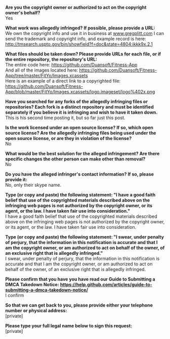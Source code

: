 **Are you the copyright owner or authorized to act on the copyright owner's behalf?**  
Yes

**What work was allegedly infringed? If possible, please provide a URL:**  
We own the copyright info and use it in business at www.gregplitt.com I can send the trademark and copyright info, and example record is here: http://tmsearch.uspto.gov/bin/showfield?f=doc&state=4804:ikkk9x.2.1

**What files should be taken down? Please provide URLs for each file, or if the entire repository, the repository's URL:**  
The entire code here: https://github.com/Duansoft/Fitness-App  
And all of the images located here: https://github.com/Duansoft/Fitness-App/tree/master/FitYo/Images.xcassets  
Here is an example of a direct link to a copyrighted file: https://github.com/Duansoft/Fitness-App/blob/master/FitYo/Images.xcassets/logo.imageset/logo%402x.png

**Have you searched for any forks of the allegedly infringing files or repositories? Each fork is a distinct repository and must be identified separately if you believe it is infringing and wish to have it taken down.**  
This is his second time posting it, but so far just this post.

**Is the work licensed under an open source license? If so, which open source license? Are the allegedly infringing files being used under the open source license, or are they in violation of the license?**  
No

**What would be the best solution for the alleged infringement? Are there specific changes the other person can make other than removal?**  
No

**Do you have the alleged infringer's contact information? If so, please provide it:**  
No, only their skype name.

**Type (or copy and paste) the following statement: "I have a good faith belief that use of the copyrighted materials described above on the infringing web pages is not authorized by the copyright owner, or its agent, or the law. I have taken fair use into consideration."**  
I have a good faith belief that use of the copyrighted materials described above on the infringing web pages is not authorized by the copyright owner, or its agent, or the law. I have taken fair use into consideration.

**Type (or copy and paste) the following statement: "I swear, under penalty of perjury, that the information in this notification is accurate and that I am the copyright owner, or am authorized to act on behalf of the owner, of an exclusive right that is allegedly infringed."**   
I swear, under penalty of perjury, that the information in this notification is accurate and that I am the copyright owner, or am authorized to act on behalf of the owner, of an exclusive right that is allegedly infringed.

**Please confirm that you have you have read our Guide to Submitting a DMCA Takedown Notice: https://help.github.com/articles/guide-to-submitting-a-dmca-takedown-notice/**  
I confirm

**So that we can get back to you, please provide either your telephone number or physical address:**  
[private]

**Please type your full legal name below to sign this request:**  
[private]
